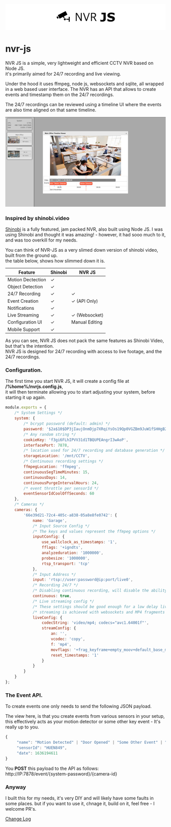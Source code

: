 ![Image](./readme.png)  

# nvr-js

NVR JS is a simple, very lightweight and efficient CCTV NVR based on Node JS.  
it's primarily aimed for 24/7 recording and live viewing.

Under the hood it uses ffmpeg, node js, websockets and sqlite, all wrapped in a web based user interface.
The NVR has an API that allows to create events and timestamp them on the 24/7 recordings.

The 24/7 recordings can be reviewed using a timeline UI where the events are also time aligned on that same timeline.

![Image](./demo.png) 

### Inspired by shinobi.video
[Shinobi](https://shinobi.video) is a fully featured, jam packed NVR, also built using Node JS.
I was using Shinobi and thought it was amazing! - however, it had sooo much to it, and was too overkill for my needs.

You can think of NVR-JS as a very slimed down version of shinobi video, built from the ground up.  
the table below, shows how slimmed down it is.

| Feature           | Shinobi | NVR JS              |
|-------------------|---------|---------------------|
| Motion Dectection | &check; |                     |
| Object Detection  | &check; |                     |
| 24/7 Recording    | &check; | &check;             |
| Event Creation    | &check; | &check; (API Only)  |
| Notifications     | &check; |                     |
| Live Streaming    | &check; | &check; (Websocket) |
| Configuration UI  | &check; | Manual Editing      |
| Mobile Support    | &check; |                     |

As you can see, NVR JS does not pack the same features as Shinobi Video, but that's the intention.  
NVR JS is designed for 24/7 recording with access to live footage, and the 24/7 recordings.

### Configuration.
The first time you start NVR JS, it will create a config file at **/%home%/nvrjs.config.js**,  
it will then terminate allowing you to start adjusting your system, before starting it up again.

```javascript
module.exports = {
	/* System Settings */
	system: {
		/* bcrypt password (default: admin) */
		password: '$2a$10$DP3jIaujOnmDjp7XRqiYsOs19Qp0VGZBm9JuW1fSHHgB24HdtVR.q',
		/* Any random string */
		cookieKey: 'f3gi6FLhIPVV31d1TBQUPEAngrI3wAoP',
		interfacePort: 7878,
		/* location used for 24/7 recording and database generation */
		storageLocation: '/mnt/CCTV',
		/* Continuous recording settings */
		ffmpegLocation: 'ffmpeg',
		continuousSegTimeMinutes: 15,
		continuousDays: 14,
		continuousPurgeIntervalHours: 24,
		/* event throttle per sensorId */
		eventSensorIdCoolOffSeconds: 60
	},
	/* Cameras */
	cameras: {
		'66e39d21-72c4-405c-a838-05a8e8fe0742': {
			name: 'Garage',
			/* Input Source Config */
			/* The keys and values represent the ffmpeg options */
			inputConfig: {
				use_wallclock_as_timestamps: '1',
				fflags: '+igndts',
				analyzeduration: '1000000',
				probesize: '1000000',
				rtsp_transport: 'tcp'
			},
			/* Input Address */
			input: 'rtsp://user:password@ip:port/live0',
			/* Recording 24/7 */
			/* Disabling continuous recording, will disable the ability to create events */
			continuous: true,
			/* Live streaming config */
			/* These settings should be good enough for a low delay live stream, providing your camera produces h264 frames */ 
			/* streaming is achieved with websockets and MP4 fragments */
			liveConfig: {
				codecString: 'video/mp4; codecs="avc1.64001f"',
				streamConfig: {
					an: '',
					vcodec: 'copy',
					f: 'mp4',
					movflags: '+frag_keyframe+empty_moov+default_base_moof',
					reset_timestamps: '1'
				}
			}
		}
	}
};
```


### The Event API.
To create events one only needs to send the following JSON payload.

The view here, is that you create events from various sensors in your setup, this effectively acts as your motion detector
or some other key event - It's really up to you. 

```javascript
{
     "name": "Motion Detected" | "Door Opened" | "Some Other Event" | "Of Your Choice",
     "sensorId": "HUEN849",
     "date": 1636194611
}
```

You **POST** this payload to the API as follows:  
http://IP:7878/event/{system-password}/{camera-id}


### Anyway
I built this for my needs, it's very DIY and will likely have some faults in some places.
but if you want to use it, chnage it, build on it, feel free - I welcome PR's.

[Change Log](./CHANGELOG.md)